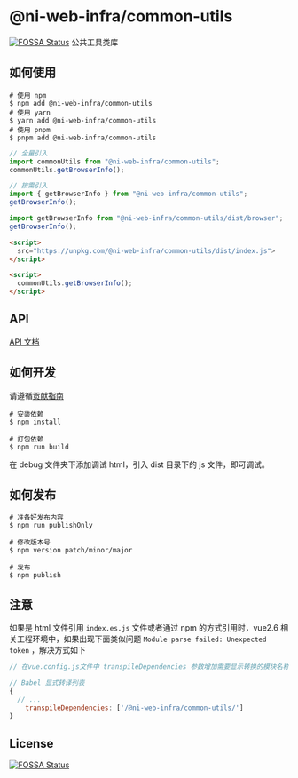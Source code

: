 # @ni-web-infra/common-utils
[![FOSSA Status](https://app.fossa.com/api/projects/git%2Bgithub.com%2FNI-Web-Infra-Team%2Fcommon-utils.svg?type=shield)](https://app.fossa.com/projects/git%2Bgithub.com%2FNI-Web-Infra-Team%2Fcommon-utils?ref=badge_shield)
公共工具类库

## 如何使用

```shell
# 使用 npm
$ npm add @ni-web-infra/common-utils
# 使用 yarn
$ yarn add @ni-web-infra/common-utils
# 使用 pnpm
$ pnpm add @ni-web-infra/common-utils
```

```javascript
// 全量引入
import commonUtils from "@ni-web-infra/common-utils";
commonUtils.getBrowserInfo();

// 按需引入
import { getBrowserInfo } from "@ni-web-infra/common-utils";
getBrowserInfo();

import getBrowserInfo from "@ni-web-infra/common-utils/dist/browser";
getBrowserInfo();
```

```html
<script>
  src="https://unpkg.com/@ni-web-infra/common-utils/dist/index.js">
</script>

<script>
  commonUtils.getBrowserInfo();
</script>
```

## API

[API 文档](https://unpkg.com/@ni-web-infra/common-utils/docs/index.html)

## 如何开发

请遵循[贡献指南](https://github.com/NI-Web-Infra-Team/common-utils/blob/main/.github/CONTRIBUTING.zh-CN.md)

```shell
# 安装依赖
$ npm install

# 打包依赖
$ npm run build
```

在 debug 文件夹下添加调试 html，引入 dist 目录下的 js 文件，即可调试。

## 如何发布

```shell
# 准备好发布内容
$ npm run publishOnly

# 修改版本号
$ npm version patch/minor/major

# 发布
$ npm publish
```

## 注意

如果是 html 文件引用 `index.es.js` 文件或者通过 npm 的方式引用时，vue2.6 相关工程环境中，如果出现下面类似问题 `Module parse failed: Unexpected token` ，解决方式如下

```javascript
// 在vue.config.js文件中 transpileDependencies 参数增加需要显示转换的模块名称

// Babel 显式转译列表
{
  // ...
    transpileDependencies: ['/@ni-web-infra/common-utils/']
}
```

## License

[![FOSSA Status](https://app.fossa.com/api/projects/git%2Bgithub.com%2FNI-Web-Infra-Team%2Fcommon-utils.svg?type=large)](https://app.fossa.com/projects/git%2Bgithub.com%2FNI-Web-Infra-Team%2Fcommon-utils?ref=badge_large)